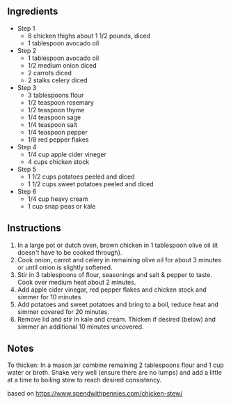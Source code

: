 ## Ingredients
- Step 1
  - 8 chicken thighs about 1 1/2 pounds, diced
  - 1 tablespoon avocado oil
- Step 2
  - 1 tablespoon avocado oil
  - 1/2 medium onion diced
  - 2 carrots diced
  - 2 stalks celery diced
- Step 3
  - 3 tablespoons flour
  - 1/2 teaspoon rosemary
  - 1/2 teaspoon thyme
  - 1/4 teaspoon sage
  - 1/4 teaspoon salt 
  - 1/4 teaspoon pepper
  - 1/8 red pepper flakes
- Step 4
  - 1/4 cup apple cider vineger
  - 4 cups chicken stock
- Step 5
  - 1 1/2 cups potatoes peeled and diced
  - 1 1/2 cups sweet potatoes peeled and diced
- Step 6
  - 1/4 cup heavy cream
  - 1 cup snap peas or kale

## Instructions
1. In a large pot or dutch oven, brown chicken in 1 tablespoon olive oil (it doesn't have to be cooked through).
1. Cook onion, carrot and celery in remaining olive oil for about 3 minutes or until onion is slightly softened. 
1. Stir in 3 tablespoons of flour, seasonings and salt & pepper to taste. Cook over medium heat about 2 minutes.
1. Add apple cider vinegar, red pepper flakes and chicken stock and simmer for 10 minutes
1. Add potatoes and sweet potatoes and bring to a boil, reduce heat and simmer covered for 20 minutes.
1. Remove lid and stir in kale and cream. Thicken if desired (below) and simmer an additional 10 minutes uncovered.

## Notes
To thicken: In a mason jar combine remaining 2 tablespoons flour and 1 cup water or broth. Shake very well (ensure there are no lumps) and add a little at a time to boiling stew to reach desired consistency.

based on https://www.spendwithpennies.com/chicken-stew/
